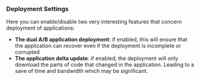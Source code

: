 ### Deployment Settings

Here you can enable/disable two very interesting features that concern
deployment of applications:

- **The dual A/B application deployment**: if enabled, this will ensure that the
  application can recover even if the deployment is incomplete or corrupted
- **The application delta update**: if enabled, the deployment will only download
  the parts of code that changed in the application. Leading to a save of time
  and bandwidth which may be significant.
